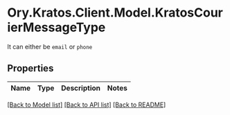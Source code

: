 # Ory.Kratos.Client.Model.KratosCourierMessageType
It can either be `email` or `phone`

## Properties

Name | Type | Description | Notes
------------ | ------------- | ------------- | -------------

[[Back to Model list]](../../README.md#documentation-for-models) [[Back to API list]](../../README.md#documentation-for-api-endpoints) [[Back to README]](../../README.md)

